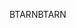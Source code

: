 <span data-ttu-id="de457-101">BTARN</span><span class="sxs-lookup"><span data-stu-id="de457-101">BTARN</span></span>